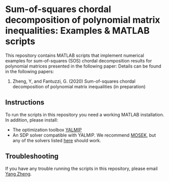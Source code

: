 # Sum-of-squares chordal decomposition of polynomial matrix inequalities: Examples & MATLAB scripts

This repository contains MATLAB scripts that implement numerical examples for sum-of-squares (SOS) chordal decomposition results for polynomial matrices presented in the following paper: Details can be found in the following papers:

1) Zheng, Y, and Fantuzzi, G. (2020) Sum-of-squares chordal decomposition of polynomial matrix inequalities (in preparation)

## Instructions

To run the scripts in this repository you need a working MATLAB installation. In addition, please install:
* The optimization toolbox [YALMIP](https://yalmip.github.io/)
* An SDP solver compatible with YALMIP. We recommend [MOSEK](https://www.mosek.com/), but any of the solvers listed [here](https://yalmip.github.io/allsolvers/) should work.

<!--- OLD CONTENT - TO BE UPDATED?
## Further notes
In the SOSexampleYalmip.m, we demonstrated three methods
* Method 1 is the standard SOS approach.
* Method 2 is based on SOS matrix decompsotion; See [2] for details.
* Method 3 is based on the correlative sparsity technique, which was orginally proposed by Waki et al 2006; See [1] for a comparsion with DSOS/SDSOS techniques.
%
Also, note that 
* Methods 2 & 3 are equivalent and are in general more conservative than Method 1 
* Methods 2 & 3 are much more scalable than Method 1 for sparse instances. See [1],[2] for more numerical examples
%
## Additional references
1) Zheng, Y., Fantuzzi, G., & Papachristodoulou, A. (2018).  [ Sparse sum-of-squares (SOS) optimization: A bridge between DSOS/SDSOS and SOS optimization for sparse polynomials](https://arxiv.org/pdf/1807.05463.pdf). arXiv preprint arXiv:1807.05463.
2) Zheng, Y., Fantuzzi, G., & Papachristodoulou, A. (2018, December).  [ Decomposition and completion of sum-of-squares matrices](https://arxiv.org/pdf/1804.02711.pdf). In 2018 IEEE Conference on Decision and Control (CDC) (pp. 4026-4031). IEEE.
-->

## Troubleshooting
If you have any trouble running the scripts in this repository, please email [Yang Zheng](mailto:zhengy@g.harvard.edu?Subject=SOS-csp).
